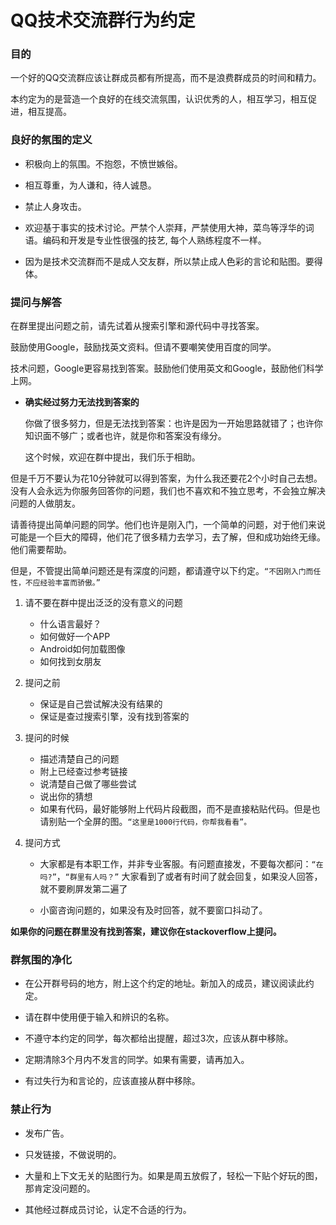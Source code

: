 # QQ技术交流群行为约定

### 目的

一个好的QQ交流群应该让群成员都有所提高，而不是浪费群成员的时间和精力。

本约定为的是营造一个良好的在线交流氛围，认识优秀的人，相互学习，相互促进，相互提高。

### 良好的氛围的定义

*  积极向上的氛围。不抱怨，不愤世嫉俗。

*  相互尊重，为人谦和，待人诚恳。 

*  禁止人身攻击。

*  欢迎基于事实的技术讨论。严禁个人崇拜，严禁使用大神，菜鸟等浮华的词语。编码和开发是专业性很强的技艺, 每个人熟练程度不一样。

*  因为是技术交流群而不是成人交友群，所以禁止成人色彩的言论和贴图。要得体。

### 提问与解答

在群里提出问题之前，请先试着从搜索引擎和源代码中寻找答案。

鼓励使用Google，鼓励找英文资料。但请不要嘲笑使用百度的同学。

技术问题，Google更容易找到答案。鼓励他们使用英文和Google，鼓励他们科学上网。

*   **确实经过努力无法找到答案的**

    你做了很多努力，但是无法找到答案：也许是因为一开始思路就错了；也许你知识面不够广；或者也许，就是你和答案没有缘分。

    这个时候，欢迎在群中提出，我们乐于相助。

但是千万不要认为花10分钟就可以得到答案，为什么我还要花2个小时自己去想。没有人会永远为你服务回答你的问题，我们也不喜欢和不独立思考，不会独立解决问题的人做朋友。

请善待提出简单问题的同学。他们也许是刚入门，一个简单的问题，对于他们来说可能是一个巨大的障碍，他们花了很多精力去学习，去了解，但和成功始终无缘。他们需要帮助。

但是，不管提出简单问题还是有深度的问题，都请遵守以下约定。`“不因刚入门而任性，不应经验丰富而骄傲。”`

1.  请不要在群中提出泛泛的没有意义的问题

    * 什么语言最好？
    * 如何做好一个APP
    * Android如何加载图像
    * 如何找到女朋友

1.  提问之前

    * 保证是自己尝试解决没有结果的
    * 保证是查过搜索引擎，没有找到答案的

1.  提问的时候

    * 描述清楚自己的问题
    * 附上已经查过参考链接
    * 说清楚自己做了哪些尝试
    * 说出你的猜想
    * 如果有代码，最好能够附上代码片段截图，而不是直接粘贴代码。但是也请别贴一个全屏的图。`“这里是1000行代码，你帮我看看”。`

1.  提问方式

    * 大家都是有本职工作，并非专业客服。有问题直接发，不要每次都问：`“在吗?”`，`“群里有人吗？”`
        大家看到了或者有时间了就会回复，如果没人回答，就不要刷屏发第二遍了

    * 小窗咨询问题的，如果没有及时回答，就不要窗口抖动了。

**如果你的问题在群里没有找到答案，建议你在stackoverflow上提问。**

### 群氛围的净化

*  在公开群号码的地方，附上这个约定的地址。新加入的成员，建议阅读此约定。

*  请在群中使用便于输入和辨识的名称。

*  不遵守本约定的同学，每次都给出提醒，超过3次，应该从群中移除。

*  定期清除3个月内不发言的同学。如果有需要，请再加入。

*  有过失行为和言论的，应该直接从群中移除。

### 禁止行为

*  发布广告。

*  只发链接，不做说明的。

*  大量和上下文无关的贴图行为。如果是周五放假了，轻松一下贴个好玩的图，那肯定没问题的。

*  其他经过群成员讨论，认定不合适的行为。
